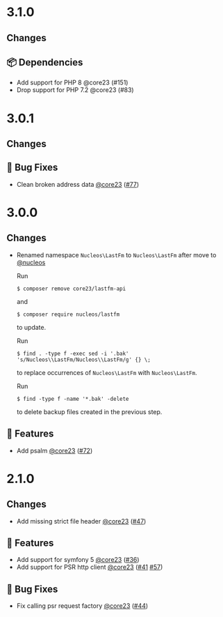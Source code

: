 # 3.1.0

## Changes

## 📦 Dependencies

- Add support for PHP 8 @core23 (#151)
- Drop support for PHP 7.2 @core23 (#83)

# 3.0.1

## Changes

## 🐛 Bug Fixes

- Clean broken address data [@core23] ([#77])

# 3.0.0

## Changes

- Renamed namespace `Nucleos\LastFm` to `Nucleos\LastFm` after move to [@nucleos]

  Run

  ```
  $ composer remove core23/lastfm-api
  ```

  and

  ```
  $ composer require nucleos/lastfm
  ```

  to update.

  Run

  ```
  $ find . -type f -exec sed -i '.bak' 's/Nucleos\\LastFm/Nucleos\\LastFm/g' {} \;
  ```

  to replace occurrences of `Nucleos\LastFm` with `Nucleos\LastFm`.

  Run

  ```
  $ find -type f -name '*.bak' -delete
  ```

  to delete backup files created in the previous step.
  
## 🚀 Features

- Add psalm [@core23] ([#72])

# 2.1.0

## Changes

- Add missing strict file header [@core23] ([#47])

## 🚀 Features

- Add support for symfony 5 [@core23] ([#36])
- Add support for PSR http client [@core23] ([#41] [#57])

## 🐛 Bug Fixes

- Fix calling psr request factory [@core23] ([#44])

[#77]: https://github.com/nucleos/lastfm/pull/77
[#72]: https://github.com/nucleos/lastfm/pull/72
[#57]: https://github.com/nucleos/lastfm/pull/57
[#47]: https://github.com/nucleos/lastfm/pull/47
[#44]: https://github.com/nucleos/lastfm/pull/44
[#41]: https://github.com/nucleos/lastfm/pull/41
[#36]: https://github.com/nucleos/lastfm/pull/36
[@nucleos]: https://github.com/nucleos
[@core23]: https://github.com/core23
